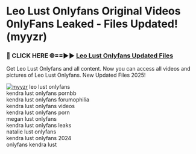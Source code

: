 # Leo Lust Onlyfans Original Videos 0nlyFans Leaked - Files Updated! (myyzr)

<h3>🔴 CLICK HERE 🌐==►► <a href="https://tinyurl.com/x26r9saj" rel="nofollow">Leo Lust Onlyfans Updated Files</a></h3>

Get Leo Lust Onlyfans and all content. Now you can access all videos and pictures of Leo Lust Onlyfans. New Updated Files 2025!

[![myyzr](https://i.imgur.com/LkgZPqh.gif)](https://tinyurl.com/x26r9saj)
leo lust onlyfans<br>
kendra lust onlyfans pornbb<br>
kendra lust onlyfans forumophilia<br>
kendra lust onlyfans videos<br>
kendra lust onlyfans porn<br>
megan lust onlyfans<br>
kendra lust onlyfans leaks<br>
natalie lust onlyfans<br>
kendra lust onlyfans 2024<br>
onlyfans kendra lust